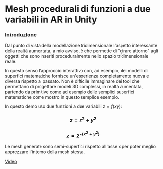 # Mesh procedurali di funzioni a due variabili in AR in Unity

### Introduzione
Dal punto di vista della modellazione tridimensionale l'aspetto interessante della realtà aumentata, a mio avviso, è che permette di "girare attorno" agli oggetti che sono inseriti proceduralmente nello spazio tridimensionale reale.

In questo senso l'approccio interattivo con, ad esempio, dei modelli di superfici matematiche fornisce un'esperienza completamente nuova e diversa rispetto al passato.
Non è difficile immaginare dei tool che permettano di progettare modeli 3D complessi, in realtà aumentata, partendo da primitive come ad esempio delle semplici superfici matematiche come mostro in questo semplice esempio.

In questo demo uso due funzioni a due variabili $z=f(xy)$:

### $$z=x^2 + y^2$$
### $$z=2^{-(x^2 + y^2)}$$

Le mesh generate sono semi-superfici rispetto all'asse x per poter meglio apprezzare l'interno della mesh stessa.

[Video](https://github.com/stedon65/mesh_procedurali_di_funzioni_a_due_variabili_in_ar_in_unity/blob/main/Video.md)
